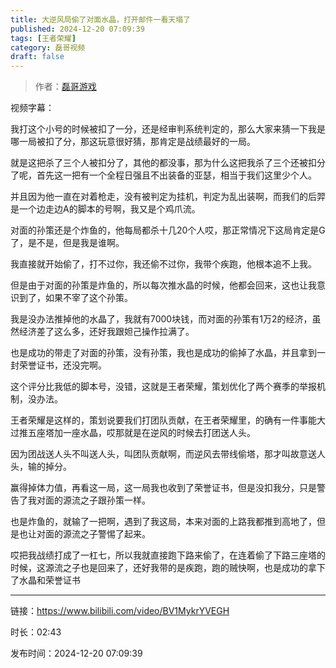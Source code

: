 ```yaml
---
title: 大逆风局偷了对面水晶，打开邮件一看天塌了
published: 2024-12-20 07:09:39
tags: [王者荣耀]
category: 磊哥视频
draft: false
---
```



> 作者：[磊哥游戏](https://space.bilibili.com/268941858?spm_id_from=333.788.upinfo.head.click)

视频字幕：

我打这个小号的时候被扣了一分，还是经审判系统判定的，那么大家来猜一下我是哪一局被扣了分，那这玩意很好猜，那肯定是战绩最好的一局。

就是这把杀了三个人被扣分了，其他的都没事，那为什么这把我杀了三个还被扣分了呢，首先这一把有一个全程日强且不出装备的亚瑟，相当于我们这里少个人。

并且因为他一直在对着枪走，没有被判定为挂机，判定为乱出装啊，而我们的后羿是一个边走边A的脚本的号啊，我又是个鸡爪流。

对面的孙策还是个炸鱼的，他每局都杀十几20个人哎，那正常情况下这局肯定是G了，是不是，但是我是谁啊。

我直接就开始偷了，打不过你，我还偷不过你，我带个疾跑，他根本追不上我。

但是由于对面的孙策是炸鱼的，所以每次推水晶的时候，他都会回来，这也让我意识到了，如果不宰了这个孙策。

我是没办法推掉他的水晶了，我就有7000块钱，而对面的孙策有1万2的经济，虽然经济差了这么多，还好我跟妲己操作拉满了。

也是成功的带走了对面的孙策，没有孙策，我也是成功的偷掉了水晶，并且拿到一封荣誉证书，还没完啊。

这个评分比我低的脚本号，没错，这就是王者荣耀，策划优化了两个赛季的举报机制，没办法。

王者荣耀是这样的，策划说要我们打团队贡献，在王者荣耀里，的确有一件事能大过推五座塔加一座水晶，哎那就是在逆风的时候去打团送人头。

因为团战送人头不叫送人头，叫团队贡献啊，而逆风去带线偷塔，那才叫故意送人头，输的掉分。

赢得掉体力值，再看这一局，这一局我也收到了荣誉证书，但是没扣我分，只是警告了我对面的源流之子跟孙策一样。

也是炸鱼的，就输了一把啊，遇到了我这局，本来对面的上路我都推到高地了，但是也让对面的源流之子警惕了起来。

哎把我战绩打成了一杠七，所以我就直接跑下路来偷了，在连着偷了下路三座塔的时候，这源流之子也是回来了，还好我带的是疾跑，跑的贼快啊，也是成功的拿下了水晶和荣誉证书

---

链接：https://www.bilibili.com/video/BV1MykrYVEGH

时长：02:43

发布时间：2024-12-20 07:09:39
